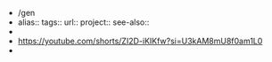 - /gen
- alias::
  tags::
  url:: 
  project::
  see-also::
-
- https://youtube.com/shorts/ZI2D-iKIKfw?si=U3kAM8mU8f0am1L0
-